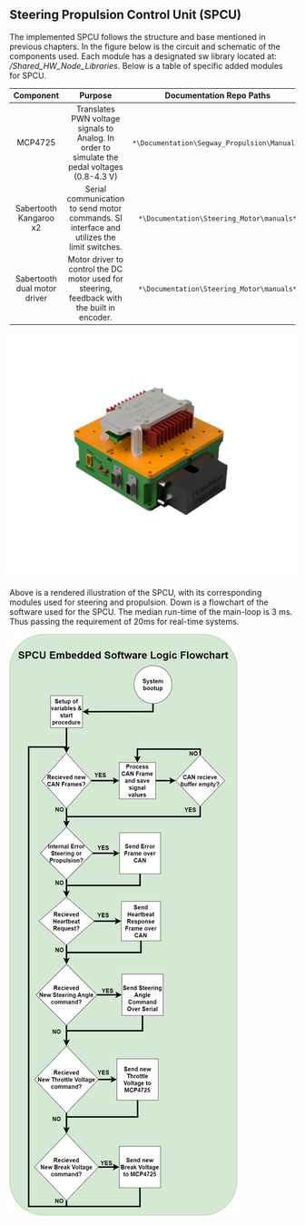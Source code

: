 ## Steering Propulsion Control Unit (SPCU) <a name="SPCU"></a>

The implemented SPCU follows the structure and base mentioned in previous chapters. In the figure below is the circuit and schematic of the components used. Each module has a designated sw library located at: */Shared_HW_Node_Libraries*. Below is a table of specific added modules for SPCU.

|        **Component**         |                                          **Purpose**                                          |         **Documentation Repo Paths**         |
| :--------------------------: | :-------------------------------------------------------------------------------------------: | :------------------------------------------: |
|           MCP4725            | Translates PWN voltage signals to Analog. In order to simulate the pedal voltages (0.8-4.3 V) | `*\Documentation\Segway_Propulsion\Manuals*` |
|    Sabertooth Kangaroo x2    |  Serial communication to send motor commands. SI interface and utilizes the limit switches.   |  `*\Documentation\Steering_Motor\manuals*`   |
| Sabertooth dual motor driver |  Motor driver to control the DC motor used for steering, feedback with the built in encoder.  |  `*\Documentation\Steering_Motor\manuals*`   |

![Resources/SPCU.PNG](Resources/SPCU.PNG)

Above is a rendered illustration of the SPCU, with its corresponding modules used for steering and propulsion. Down is a flowchart of the software used for the SPCU. The median run-time of the main-loop is 3 ms. Thus passing the requirement of 20ms for real-time systems.

![Resources/SPCU_software_flowchart.png](Resources/SPCU_software_flowchart.png)
